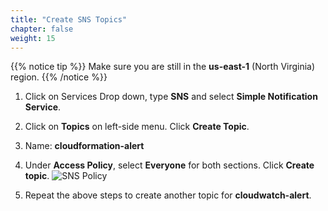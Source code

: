 ```yaml
---
title: "Create SNS Topics"
chapter: false
weight: 15
---
```


{{% notice tip %}}
Make sure you are still in the **us-east-1** (North Virginia) region.
{{% /notice %}}

1. Click on Services Drop down, type **SNS** and select **Simple Notification Service**.

1. Click on **Topics** on left-side menu. Click **Create Topic**.

1. Name: **cloudformation-alert**

1. Under **Access Policy**, select **Everyone** for both sections. Click **Create topic**.
![SNS Policy](/images/sns-policy.png)

1. Repeat the above steps to create another topic for **cloudwatch-alert**.
